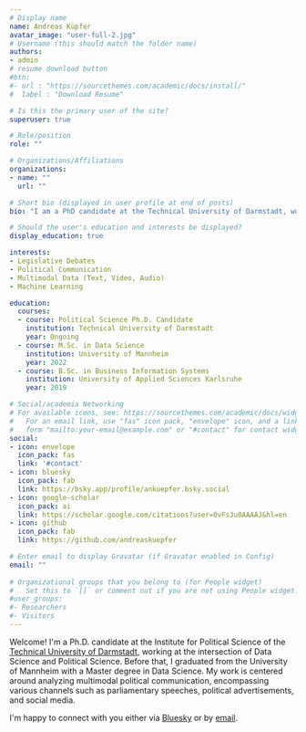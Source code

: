 ```yaml
---
# Display name
name: Andreas Küpfer
avatar_image: "user-full-2.jpg"
# Username (this should match the folder name)
authors:
- admin
# resume download button
#btn:
#- url : "https://sourcethemes.com/academic/docs/install/"
#  label : "Download Resume"

# Is this the primary user of the site?
superuser: true

# Role/position
role: ""

# Organizations/Affiliations
organizations:
- name: ""
  url: ""

# Short bio (displayed in user profile at end of posts)
bio: "I am a PhD candidate at the Technical University of Darmstadt, working at the intersection of Data Science and Political Science. Before that, I graduated from the University of Mannheim with a M.Sc. in Data Science. My work is centered around analyzing multimodal political communication, encompassing various channels such as parliamentary speeches, political advertisements, and social media."

# Should the user's education and interests be displayed?
display_education: true

interests:
- Legislative Debates
- Political Communication
- Multimodal Data (Text, Video, Audio)
- Machine Learning

education:
  courses:
  - course: Political Science Ph.D. Candidate
    institution: Technical University of Darmstadt
    year: Ongoing
  - course: M.Sc. in Data Science
    institution: University of Mannheim
    year: 2022
  - course: B.Sc. in Business Information Systems
    institution: University of Applied Sciences Karlsruhe
    year: 2019

# Social/academia Networking
# For available icons, see: https://sourcethemes.com/academic/docs/widgets/#icons
#   For an email link, use "fas" icon pack, "envelope" icon, and a link in the
#   form "mailto:your-email@example.com" or "#contact" for contact widget.
social:
- icon: envelope
  icon_pack: fas
  link: '#contact'
- icon: bluesky
  icon_pack: fab
  link: https://bsky.app/profile/ankuepfer.bsky.social
- icon: google-scholar
  icon_pack: ai
  link: https://scholar.google.com/citations?user=0vFsJu0AAAAJ&hl=en
- icon: github
  icon_pack: fab
  link: https://github.com/andreaskuepfer

# Enter email to display Gravatar (if Gravatar enabled in Config)
email: ""
  
# Organizational groups that you belong to (for People widget)
#   Set this to `[]` or comment out if you are not using People widget.  
#user_groups:
#- Researchers
#- Visitors
---
```


Welcome! I'm a Ph.D. candidate at the Institute for Political Science of the <a href="https://www.politikwissenschaft.tu-darmstadt.de/institut/personen_pw/kuepfer_andreas/andreas_kuepfer_inhalt.en.jsp" target="_blank">Technical University of Darmstadt</a>, working at the intersection of Data Science and Political Science. Before that, I graduated from the University of Mannheim with a Master degree in Data Science. My work is centered around analyzing multimodal political communication, encompassing various channels such as parliamentary speeches, political advertisements, and social media.

I'm happy to connect with you either via [Bluesky](https://bsky.app/profile/ankuepfer.bsky.social) or by [email](mailto:andreas.kuepfer@tu-darmstadt.de).
